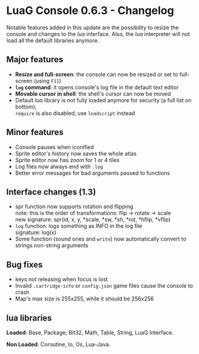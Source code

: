 # LuaG Console 0.6.3 - Changelog

Notable features added in this update are the possibility to resize the console and changes to the *lua* interface. Also, the *lua* interpreter will not load all the default libraries anymore.

## Major features
- **Resize and full-screen**: the console can now be resized or set to full-screen (using `F11`)
- **`log` command**: it opens console's log file in the default text editor
- **Movable cursor in shell**: the shell's cursor can now be moved
- Default *lua* library is not fully loaded anymore for security (a full list on bottom);\
  `require` is also disabled; use `loadscript` instead

## Minor features
- Console pauses when iconified
- Sprite editor's history now saves the whole atlas
- Sprite editor now has zoom for 1 or 4 tiles
- Log files now always end with `.log`
- Better error messages for bad arguments passed to functions

## Interface changes (1.3)
- spr function now supports rotation and flipping\
  note: this is the order of transformations: flip -> rotate -> scale\
  new signature: spr(id, x, y, *scale, *sw, *sh, *rot, *hflip, *vflip)
- `log` function: logs something as INFO in the log file\
  signature: log(x)
- Some function (sound ones and `write`) now automatically convert to strings non-string arguments

## Bug fixes
- keys not releasing when focus is lost
- Invalid `.cartridge-info` or `config.json` game files cause the console to crash
- Map's max size is 255x255, while it should be 256x256

## lua libraries
**Loaded**:
Base,
Package,
Bit32,
Math,
Table,
String,
LuaG Interface.

**Non Loaded**:
Coroutine,
Io,
Os,
Lua-Java.
